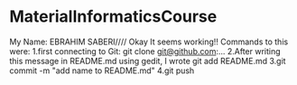 # MaterialInformaticsCourse
My Name: EBRAHIM SABERI////
Okay It seems working!!
Commands to this were:
1.first connecting to Git: git clone git@github.com:...
2.After writing this message in README.md using gedit, I wrote git add README.md
3.git commit -m "add name to README.md"
4.git push
